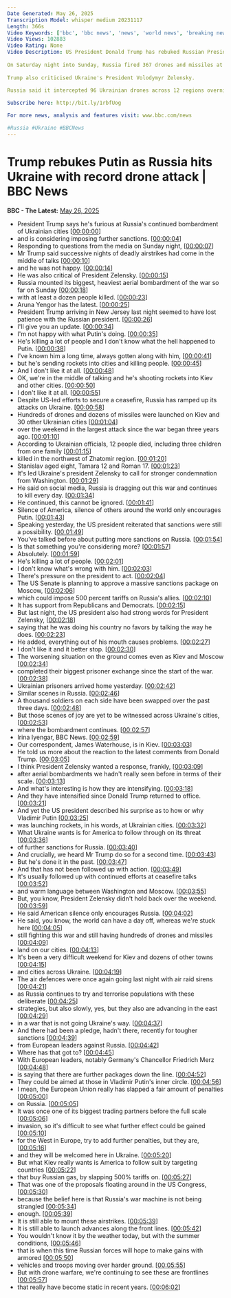 ```yaml
---
Date Generated: May 26, 2025
Transcription Model: whisper medium 20231117
Length: 366s
Video Keywords: ['bbc', 'bbc news', 'news', 'world news', 'breaking news', 'us news', 'world', 'america', 'usa', 'usa news', 'india news']
Video Views: 102883
Video Rating: None
Video Description: US President Donald Trump has rebuked Russian President Vladimir Putin after another weekend of Russian missile and drone attacks on Ukraine.
 
On Saturday night into Sunday, Russia fired 367 drones and missiles at Ukraine, killing at least 12 people. The attacks continued on Sunday night into Monday, including in Kyiv.
 
Trump also criticised Ukraine's President Volodymyr Zelensky.
 
Russia said it intercepted 96 Ukrainian drones across 12 regions overnight, including six over Moscow.

Subscribe here: http://bit.ly/1rbfUog

For more news, analysis and features visit: www.bbc.com/news 

#Russia #Ukraine #BBCNews
---
```


# Trump rebukes Putin as Russia hits Ukraine with record drone attack | BBC News
**BBC - The Latest:** [May 26, 2025](https://www.youtube.com/watch?v=ECZh00EvK8w)
*  President Trump says he's furious at Russia's continued bombardment of Ukrainian cities [[00:00:00](https://www.youtube.com/watch?v=ECZh00EvK8w&t=0.0s)]
*  and is considering imposing further sanctions. [[00:00:04](https://www.youtube.com/watch?v=ECZh00EvK8w&t=4.72s)]
*  Responding to questions from the media on Sunday night, [[00:00:07](https://www.youtube.com/watch?v=ECZh00EvK8w&t=7.44s)]
*  Mr Trump said successive nights of deadly airstrikes had come in the middle of talks [[00:00:10](https://www.youtube.com/watch?v=ECZh00EvK8w&t=10.0s)]
*  and he was not happy. [[00:00:14](https://www.youtube.com/watch?v=ECZh00EvK8w&t=14.4s)]
*  He was also critical of President Zelensky. [[00:00:15](https://www.youtube.com/watch?v=ECZh00EvK8w&t=15.88s)]
*  Russia mounted its biggest, heaviest aerial bombardment of the war so far on Sunday [[00:00:18](https://www.youtube.com/watch?v=ECZh00EvK8w&t=18.52s)]
*  with at least a dozen people killed. [[00:00:23](https://www.youtube.com/watch?v=ECZh00EvK8w&t=23.080000000000002s)]
*  Aruna Yengor has the latest. [[00:00:25](https://www.youtube.com/watch?v=ECZh00EvK8w&t=25.04s)]
*  President Trump arriving in New Jersey last night seemed to have lost patience with the Russian president. [[00:00:26](https://www.youtube.com/watch?v=ECZh00EvK8w&t=26.8s)]
*  I'll give you an update. [[00:00:34](https://www.youtube.com/watch?v=ECZh00EvK8w&t=34.4s)]
*  I'm not happy with what Putin's doing. [[00:00:35](https://www.youtube.com/watch?v=ECZh00EvK8w&t=35.84s)]
*  He's killing a lot of people and I don't know what the hell happened to Putin. [[00:00:38](https://www.youtube.com/watch?v=ECZh00EvK8w&t=38.08s)]
*  I've known him a long time, always gotten along with him, [[00:00:41](https://www.youtube.com/watch?v=ECZh00EvK8w&t=41.4s)]
*  but he's sending rockets into cities and killing people. [[00:00:45](https://www.youtube.com/watch?v=ECZh00EvK8w&t=45.040000000000006s)]
*  And I don't like it at all. [[00:00:48](https://www.youtube.com/watch?v=ECZh00EvK8w&t=48.28s)]
*  OK, we're in the middle of talking and he's shooting rockets into Kiev and other cities. [[00:00:50](https://www.youtube.com/watch?v=ECZh00EvK8w&t=50.16s)]
*  I don't like it at all. [[00:00:55](https://www.youtube.com/watch?v=ECZh00EvK8w&t=55.56s)]
*  Despite US-led efforts to secure a ceasefire, Russia has ramped up its attacks on Ukraine. [[00:00:58](https://www.youtube.com/watch?v=ECZh00EvK8w&t=58.800000000000004s)]
*  Hundreds of drones and dozens of missiles were launched on Kiev and 30 other Ukrainian cities [[00:01:04](https://www.youtube.com/watch?v=ECZh00EvK8w&t=64.84s)]
*  over the weekend in the largest attack since the war began three years ago. [[00:01:10](https://www.youtube.com/watch?v=ECZh00EvK8w&t=70.16s)]
*  According to Ukrainian officials, 12 people died, including three children from one family [[00:01:15](https://www.youtube.com/watch?v=ECZh00EvK8w&t=75.2s)]
*  killed in the northwest of Zhatomir region. [[00:01:20](https://www.youtube.com/watch?v=ECZh00EvK8w&t=80.96000000000001s)]
*  Stanislav aged eight, Tamara 12 and Roman 17. [[00:01:23](https://www.youtube.com/watch?v=ECZh00EvK8w&t=83.8s)]
*  It's led Ukraine's president Zelensky to call for stronger condemnation from Washington. [[00:01:29](https://www.youtube.com/watch?v=ECZh00EvK8w&t=89.67999999999999s)]
*  He said on social media, Russia is dragging out this war and continues to kill every day. [[00:01:34](https://www.youtube.com/watch?v=ECZh00EvK8w&t=94.96s)]
*  He continued, this cannot be ignored. [[00:01:41](https://www.youtube.com/watch?v=ECZh00EvK8w&t=101.08s)]
*  Silence of America, silence of others around the world only encourages Putin. [[00:01:43](https://www.youtube.com/watch?v=ECZh00EvK8w&t=103.64s)]
*  Speaking yesterday, the US president reiterated that sanctions were still a possibility. [[00:01:49](https://www.youtube.com/watch?v=ECZh00EvK8w&t=109.36s)]
*  You've talked before about putting more sanctions on Russia. [[00:01:54](https://www.youtube.com/watch?v=ECZh00EvK8w&t=114.63999999999999s)]
*  Is that something you're considering more? [[00:01:57](https://www.youtube.com/watch?v=ECZh00EvK8w&t=117.75999999999999s)]
*  Absolutely. [[00:01:59](https://www.youtube.com/watch?v=ECZh00EvK8w&t=119.96s)]
*  He's killing a lot of people. [[00:02:01](https://www.youtube.com/watch?v=ECZh00EvK8w&t=121.67999999999999s)]
*  I don't know what's wrong with him. [[00:02:03](https://www.youtube.com/watch?v=ECZh00EvK8w&t=123.0s)]
*  There's pressure on the president to act. [[00:02:04](https://www.youtube.com/watch?v=ECZh00EvK8w&t=124.72s)]
*  The US Senate is planning to approve a massive sanctions package on Moscow, [[00:02:06](https://www.youtube.com/watch?v=ECZh00EvK8w&t=126.72s)]
*  which could impose 500 percent tariffs on Russia's allies. [[00:02:10](https://www.youtube.com/watch?v=ECZh00EvK8w&t=130.95999999999998s)]
*  It has support from Republicans and Democrats. [[00:02:15](https://www.youtube.com/watch?v=ECZh00EvK8w&t=135.32s)]
*  But last night, the US president also had strong words for President Zelensky, [[00:02:18](https://www.youtube.com/watch?v=ECZh00EvK8w&t=138.72s)]
*  saying that he was doing his country no favors by talking the way he does. [[00:02:23](https://www.youtube.com/watch?v=ECZh00EvK8w&t=143.24s)]
*  He added, everything out of his mouth causes problems. [[00:02:27](https://www.youtube.com/watch?v=ECZh00EvK8w&t=147.56s)]
*  I don't like it and it better stop. [[00:02:30](https://www.youtube.com/watch?v=ECZh00EvK8w&t=150.6s)]
*  The worsening situation on the ground comes even as Kiev and Moscow [[00:02:34](https://www.youtube.com/watch?v=ECZh00EvK8w&t=154.56s)]
*  completed their biggest prisoner exchange since the start of the war. [[00:02:38](https://www.youtube.com/watch?v=ECZh00EvK8w&t=158.20000000000002s)]
*  Ukrainian prisoners arrived home yesterday. [[00:02:42](https://www.youtube.com/watch?v=ECZh00EvK8w&t=162.52s)]
*  Similar scenes in Russia. [[00:02:46](https://www.youtube.com/watch?v=ECZh00EvK8w&t=166.28s)]
*  A thousand soldiers on each side have been swapped over the past three days. [[00:02:48](https://www.youtube.com/watch?v=ECZh00EvK8w&t=168.08s)]
*  But those scenes of joy are yet to be witnessed across Ukraine's cities, [[00:02:53](https://www.youtube.com/watch?v=ECZh00EvK8w&t=173.16s)]
*  where the bombardment continues. [[00:02:57](https://www.youtube.com/watch?v=ECZh00EvK8w&t=177.44s)]
*  Irina Iyengar, BBC News. [[00:02:59](https://www.youtube.com/watch?v=ECZh00EvK8w&t=179.88s)]
*  Our correspondent, James Waterhouse, is in Kiev. [[00:03:03](https://www.youtube.com/watch?v=ECZh00EvK8w&t=183.76s)]
*  He told us more about the reaction to the latest comments from Donald Trump. [[00:03:05](https://www.youtube.com/watch?v=ECZh00EvK8w&t=185.72s)]
*  I think President Zelensky wanted a response, frankly, [[00:03:09](https://www.youtube.com/watch?v=ECZh00EvK8w&t=189.76s)]
*  after aerial bombardments we hadn't really seen before in terms of their scale. [[00:03:13](https://www.youtube.com/watch?v=ECZh00EvK8w&t=193.24s)]
*  And what's interesting is how they are intensifying. [[00:03:18](https://www.youtube.com/watch?v=ECZh00EvK8w&t=198.6s)]
*  And they have intensified since Donald Trump returned to office. [[00:03:21](https://www.youtube.com/watch?v=ECZh00EvK8w&t=201.64s)]
*  And yet the US president described his surprise as to how or why Vladimir Putin [[00:03:25](https://www.youtube.com/watch?v=ECZh00EvK8w&t=205.08s)]
*  was launching rockets, in his words, at Ukrainian cities. [[00:03:32](https://www.youtube.com/watch?v=ECZh00EvK8w&t=212.44s)]
*  What Ukraine wants is for America to follow through on its threat [[00:03:36](https://www.youtube.com/watch?v=ECZh00EvK8w&t=216.76s)]
*  of further sanctions for Russia. [[00:03:40](https://www.youtube.com/watch?v=ECZh00EvK8w&t=220.92000000000002s)]
*  And crucially, we heard Mr Trump do so for a second time. [[00:03:43](https://www.youtube.com/watch?v=ECZh00EvK8w&t=223.44s)]
*  But he's done it in the past. [[00:03:47](https://www.youtube.com/watch?v=ECZh00EvK8w&t=227.76s)]
*  And that has not been followed up with action. [[00:03:49](https://www.youtube.com/watch?v=ECZh00EvK8w&t=229.72s)]
*  It's usually followed up with continued efforts at ceasefire talks [[00:03:52](https://www.youtube.com/watch?v=ECZh00EvK8w&t=232.48s)]
*  and warm language between Washington and Moscow. [[00:03:55](https://www.youtube.com/watch?v=ECZh00EvK8w&t=235.84s)]
*  But, you know, President Zelensky didn't hold back over the weekend. [[00:03:59](https://www.youtube.com/watch?v=ECZh00EvK8w&t=239.44s)]
*  He said American silence only encourages Russia. [[00:04:02](https://www.youtube.com/watch?v=ECZh00EvK8w&t=242.2s)]
*  He said, you know, the world can have a day off, whereas we're stuck here [[00:04:05](https://www.youtube.com/watch?v=ECZh00EvK8w&t=245.92000000000002s)]
*  still fighting this war and still having hundreds of drones and missiles [[00:04:09](https://www.youtube.com/watch?v=ECZh00EvK8w&t=249.88s)]
*  land on our cities. [[00:04:13](https://www.youtube.com/watch?v=ECZh00EvK8w&t=253.28s)]
*  It's been a very difficult weekend for Kiev and dozens of other towns [[00:04:15](https://www.youtube.com/watch?v=ECZh00EvK8w&t=255.0s)]
*  and cities across Ukraine. [[00:04:19](https://www.youtube.com/watch?v=ECZh00EvK8w&t=259.32s)]
*  The air defences were once again going last night with air raid sirens [[00:04:21](https://www.youtube.com/watch?v=ECZh00EvK8w&t=261.04s)]
*  as Russia continues to try and terrorise populations with these deliberate [[00:04:25](https://www.youtube.com/watch?v=ECZh00EvK8w&t=265.44s)]
*  strategies, but also slowly, yes, but they also are advancing in the east [[00:04:29](https://www.youtube.com/watch?v=ECZh00EvK8w&t=269.84000000000003s)]
*  in a war that is not going Ukraine's way. [[00:04:37](https://www.youtube.com/watch?v=ECZh00EvK8w&t=277.48s)]
*  And there had been a pledge, hadn't there, recently for tougher sanctions [[00:04:39](https://www.youtube.com/watch?v=ECZh00EvK8w&t=279.8s)]
*  from European leaders against Russia. [[00:04:42](https://www.youtube.com/watch?v=ECZh00EvK8w&t=282.88s)]
*  Where has that got to? [[00:04:45](https://www.youtube.com/watch?v=ECZh00EvK8w&t=285.12s)]
*  With European leaders, notably Germany's Chancellor Friedrich Merz [[00:04:48](https://www.youtube.com/watch?v=ECZh00EvK8w&t=288.40000000000003s)]
*  is saying that there are further packages down the line. [[00:04:52](https://www.youtube.com/watch?v=ECZh00EvK8w&t=292.68s)]
*  They could be aimed at those in Vladimir Putin's inner circle. [[00:04:56](https://www.youtube.com/watch?v=ECZh00EvK8w&t=296.92s)]
*  I mean, the European Union really has slapped a fair amount of penalties [[00:05:00](https://www.youtube.com/watch?v=ECZh00EvK8w&t=300.68s)]
*  on Russia. [[00:05:05](https://www.youtube.com/watch?v=ECZh00EvK8w&t=305.08000000000004s)]
*  It was once one of its biggest trading partners before the full scale [[00:05:06](https://www.youtube.com/watch?v=ECZh00EvK8w&t=306.12s)]
*  invasion, so it's difficult to see what further effect could be gained [[00:05:10](https://www.youtube.com/watch?v=ECZh00EvK8w&t=310.88s)]
*  for the West in Europe, try to add further penalties, but they are, [[00:05:16](https://www.youtube.com/watch?v=ECZh00EvK8w&t=316.24s)]
*  and they will be welcomed here in Ukraine. [[00:05:20](https://www.youtube.com/watch?v=ECZh00EvK8w&t=320.36s)]
*  But what Kiev really wants is America to follow suit by targeting countries [[00:05:22](https://www.youtube.com/watch?v=ECZh00EvK8w&t=322.52000000000004s)]
*  that buy Russian gas, by slapping 500% tariffs on. [[00:05:27](https://www.youtube.com/watch?v=ECZh00EvK8w&t=327.12s)]
*  That was one of the proposals floating around in the US Congress, [[00:05:30](https://www.youtube.com/watch?v=ECZh00EvK8w&t=330.8s)]
*  because the belief here is that Russia's war machine is not being strangled [[00:05:34](https://www.youtube.com/watch?v=ECZh00EvK8w&t=334.68s)]
*  enough. [[00:05:39](https://www.youtube.com/watch?v=ECZh00EvK8w&t=339.44s)]
*  It is still able to mount these airstrikes. [[00:05:39](https://www.youtube.com/watch?v=ECZh00EvK8w&t=339.92s)]
*  It is still able to launch advances along the front lines. [[00:05:42](https://www.youtube.com/watch?v=ECZh00EvK8w&t=342.08s)]
*  You wouldn't know it by the weather today, but with the summer conditions, [[00:05:46](https://www.youtube.com/watch?v=ECZh00EvK8w&t=346.2s)]
*  that is when this time Russian forces will hope to make gains with armored [[00:05:50](https://www.youtube.com/watch?v=ECZh00EvK8w&t=350.24s)]
*  vehicles and troops moving over harder ground. [[00:05:55](https://www.youtube.com/watch?v=ECZh00EvK8w&t=355.28000000000003s)]
*  But with drone warfare, we're continuing to see these are frontlines [[00:05:57](https://www.youtube.com/watch?v=ECZh00EvK8w&t=357.76s)]
*  that really have become static in recent years. [[00:06:02](https://www.youtube.com/watch?v=ECZh00EvK8w&t=362.52s)]
